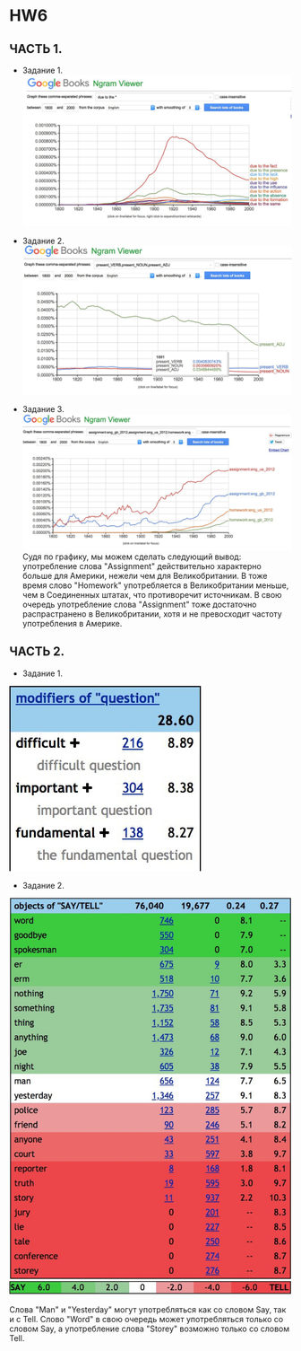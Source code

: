 # HW6
## ЧАСТЬ 1.
* Задание 1.
![alt text](https://github.com/Pogorelovaviktoriya/HW6/blob/master/1E9CC0FF-1330-4EA0-8DC5-65DA71D3F0B9.jpeg)

* Задание 2.
![alt text](https://github.com/Pogorelovaviktoriya/HW6/blob/master/6501F19D-26EA-43A7-AB91-120D813E771C.jpeg)

* Задание 3.
![alt text](https://github.com/Pogorelovaviktoriya/HW6/blob/master/F6F8C718-795B-40A2-9448-19F1BD7E6CEF.jpeg)
Судя по графику, мы можем сделать следующий вывод: употребление слова "Assignment" действительно характерно больше для Америки, нежели чем для Великобритании. В тоже время слово "Homework" употребляется в Великобритании меньше, чем в Соединенных штатах, что противоречит источникам. В свою очередь употребление слова "Assignment" тоже достаточно распрастранено в Великобритании, хотя и не превосходит частоту употребления в Америке.

## ЧАСТЬ 2.
* Задание 1.

![alt text](https://github.com/Pogorelovaviktoriya/HW6/blob/master/AB9B3FAE-728B-4126-BBC7-B3D193409998.jpeg)

* Задание 2.

![alt text](https://github.com/Pogorelovaviktoriya/HW6/blob/master/D4E4AF2F-12FB-46F9-83D3-8D191FA28CF6.jpeg)
![alt text](https://github.com/Pogorelovaviktoriya/HW6/blob/master/D3602CC0-26CB-40FE-BE2C-9B5E9ECBEE92.jpeg)

Слова "Man" и "Yesterday" могут употребляться как со словом Say, так и с Tell. Слово "Word" в свою очередь может употребляться только со словом Say, а употребление слова "Storey" возможно только со словом Tell.
